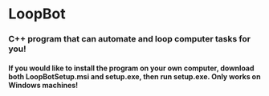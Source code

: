 # LoopBot
<h3>C++ program that can automate and loop computer tasks for you!</h3>
<h4>If you would like to install the program on your own computer, download both LoopBotSetup.msi and setup.exe, then run setup.exe. Only works on Windows machines!</h4>
